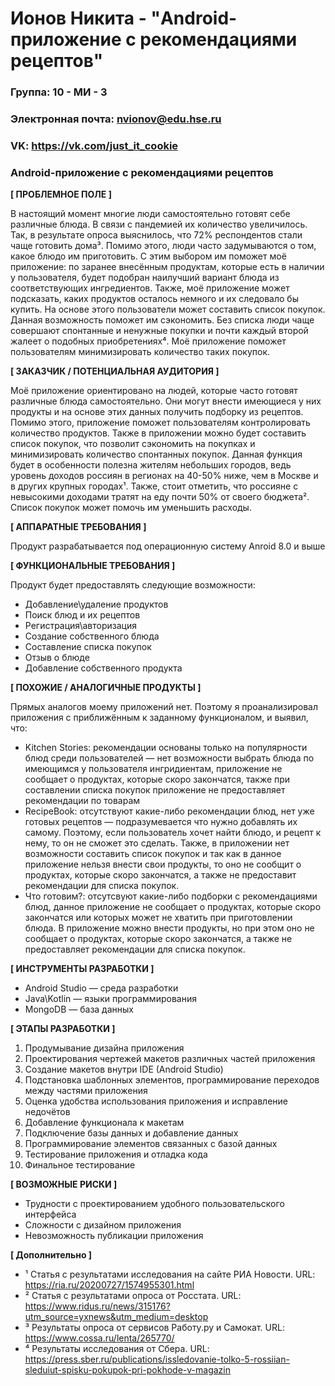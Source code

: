 # Ионов Никита - "Android-приложение с рекомендациями рецептов"

### Группа: 10 - МИ - 3
### Электронная почта: nvionov@edu.hse.ru
### VK: https://vk.com/just_it_cookie


### Android-приложение с рекомендациями рецептов


**[ ПРОБЛЕМНОЕ ПОЛЕ ]**

В настоящий момент многие люди самостоятельно готовят себе различные блюда. В связи с пандемией их количество увеличилось. Так, в результате опроса выяснилось, что 72% респондентов стали чаще готовить дома³. Помимо этого, люди часто задумываются о том, какое блюдо им приготовить. С этим выбором им поможет моё приложение: по заранее внесённым продуктам, которые есть в наличии у пользователя, будет подобран наилучший вариант блюда из соответствующих ингредиентов. Также, моё приложение может подсказать, каких продуктов осталось немного и их следовало бы купить. На основе этого пользователи может составить список покупок. Данная возможность поможет им сэкономить. Без списка люди чаще совершают спонтанные и ненужные покупки и почти каждый второй жалеет о подобных приобретениях⁴. Моё приложение поможет пользователям минимизировать количество таких покупок.

**[ ЗАКАЗЧИК / ПОТЕНЦИАЛЬНАЯ АУДИТОРИЯ ]**

Моё приложение ориентировано на людей, которые часто готовят различные блюда самостоятельно. Они могут внести имеющиеся у них продукты и на основе этих данных получить подборку из рецептов. Помимо этого, приложение поможет пользователям контролировать количество продуктов. Также в приложении можно будет составить список покупок, что позволит сэкономить на покупках и минимизировать количество спонтанных покупок. Данная функция будет в особенности полезна жителям небольших городов, ведь уровень доходов россиян в регионах на 40-50% ниже, чем в Москве и в других крупных городах¹. Также, стоит отметить, что россияне с невысокими доходами тратят на еду почти 50% от своего бюджета². Список покупок может помочь им уменьшить расходы.

**[ АППАРАТНЫЕ ТРЕБОВАНИЯ ]** 

Продукт разрабатывается под операционную систему Anroid 8.0 и выше

**[ ФУНКЦИОНАЛЬНЫЕ ТРЕБОВАНИЯ ]**

Продукт будет предоставлять следующие возможности:
* Добавление\удаление продуктов
* Поиск блюд и их рецептов
* Регистрация\авторизация
* Создание собственного блюда
* Составление списка покупок
* Отзыв о блюде
* Добавление собственного продукта

**[ ПОХОЖИЕ / АНАЛОГИЧНЫЕ ПРОДУКТЫ ]**

Прямых аналогов моему приложений нет. Поэтому я проанализировал приложения с приближённым к заданному функционалом, и выявил, что:

* Kitchen Stories: рекомендации основаны только на популярности блюд среди пользователей —  нет возможности выбрать блюда по имеющимся у пользователя ингридиентам, приложение не сообщает о продуктах, которые скоро закончатся, также при составлении списка покупок приложение не предоставляет рекомендации по товарам
* RecipeBook: отсутствуют какие-либо рекомендации блюд, нет уже готовых рецептов — подразумевается что нужно добавлять их самому. Поэтому, если пользователь хочет найти блюдо, и рецепт к нему, то он не сможет это сделать. Также, в приложении нет возможности составить список покупок и так как в данное приложение нельзя внести свои продукты, то оно не сообщит о продуктах, которые скоро закончатся, а также не предоставит рекомендации для списка покупок.
* Что готовим?: отсутсвуют какие-либо подборки с рекомендациями блюд, данное приложение не сообщает о продуктах, которые скоро закончатся или которых может не хватить при приготовлении блюда. В приложение можно внести продукты, но при этом оно не сообщает о продуктах, которые скоро закончатся, а также не предоставляет рекомендации для списка покупок.

**[ ИНСТРУМЕНТЫ РАЗРАБОТКИ ]**

* Android Studio — среда разработки
* Java\Kotlin — языки программирования
* MongoDB — база данных

**[ ЭТАПЫ РАЗРАБОТКИ ]**

1) Продумывание дизайна приложения
2) Проектирования чертежей макетов различных частей приложения
3) Создание макетов внутри IDE (Android Studio)
4) Подстановка шаблонных элементов, программирование переходов между частями приложения
5) Оценка удобства использования приложения и исправление недочётов
6) Добавление функционала к макетам
7) Подключение базы данных и добавление данных
8) Программирование элементов связанных с базой данных
9) Тестирование приложения и отладка кода
10) Финальное тестирование

**[ ВОЗМОЖНЫЕ РИСКИ ]**

* Трудности с проектированием удобного пользовательского интерфейса
* Сложности с дизайном приложения
* Невозможность публикации приложения

**[ Дополнительно ]**
* ¹ Статья с результатами исследования на сайте РИА Новости. URL: https://ria.ru/20200727/1574955301.html
* ² Статья с результатами опроса от Росстата. URL: https://www.ridus.ru/news/315176?utm_source=yxnews&utm_medium=desktop
* ³ Результаты опроса от сервисов Работу.ру и Самокат. URL: https://www.cossa.ru/lenta/265770/
* ⁴ Результаты исследования от Сбера. URL: https://press.sber.ru/publications/issledovanie-tolko-5-rossiian-sleduiut-spisku-pokupok-pri-pokhode-v-magazin

